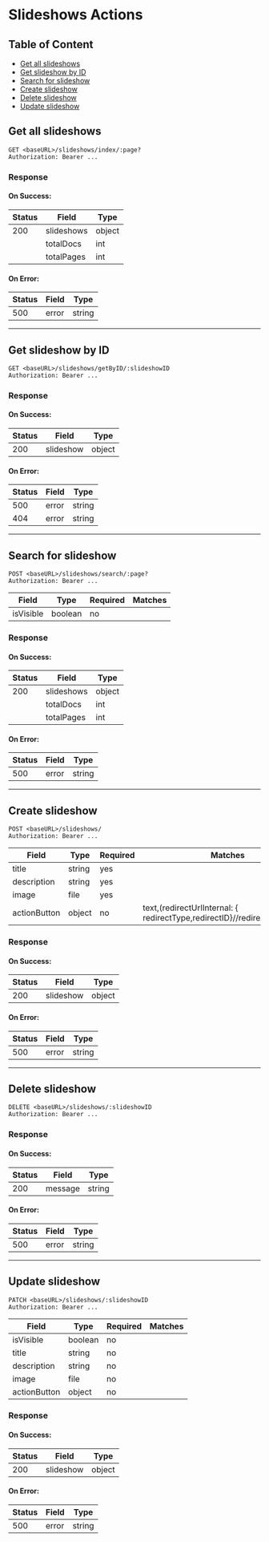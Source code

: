 # Slideshows Actions

## Table of Content

- [Get all slideshows](#get-all-slideshows)
- [Get slideshow by ID](#get-slideshow-by-ID)
- [Search for slideshow](#search-for-slideshow)
- [Create slideshow](#create-slideshow)
- [Delete slideshow](#delete-slideshow)
- [Update slideshow](#update-slideshow)

## Get all slideshows

```
GET <baseURL>/slideshows/index/:page?
Authorization: Bearer ...
```

### Response

#### On Success:

| Status | Field      | Type   |
| ------ | ---------- | ------ |
| 200    | slideshows | object |
|        | totalDocs  | int    |
|        | totalPages | int    |

#### On Error:

| Status | Field | Type   |
| ------ | ----- | ------ |
| 500    | error | string |

---

## Get slideshow by ID

```
GET <baseURL>/slideshows/getByID/:slideshowID
Authorization: Bearer ...
```

### Response

#### On Success:

| Status | Field     | Type   |
| ------ | --------- | ------ |
| 200    | slideshow | object |

#### On Error:

| Status | Field | Type   |
| ------ | ----- | ------ |
| 500    | error | string |
| 404    | error | string |

---

## Search for slideshow

```
POST <baseURL>/slideshows/search/:page?
Authorization: Bearer ...
```

| Field     | Type    | Required | Matches |
| --------- | ------- | -------- | ------- |
| isVisible | boolean | no       |         |

### Response

#### On Success:

| Status | Field      | Type   |
| ------ | ---------- | ------ |
| 200    | slideshows | object |
|        | totalDocs  | int    |
|        | totalPages | int    |

#### On Error:

| Status | Field | Type   |
| ------ | ----- | ------ |
| 500    | error | string |

---

## Create slideshow

```
POST <baseURL>/slideshows/
Authorization: Bearer ...
```

| Field        | Type   | Required | Matches                                                                     |
| ------------ | ------ | -------- | --------------------------------------------------------------------------- |
| title        | string | yes      |                                                                             |
| description  | string | yes      |                                                                             |
| image        | file   | yes      |                                                                             |
| actionButton | object | no       | text,(redirectUrlInternal: { redirectType,redirectID}//redirectUrlExternal) |

### Response

#### On Success:

| Status | Field     | Type   |
| ------ | --------- | ------ |
| 200    | slideshow | object |

#### On Error:

| Status | Field | Type   |
| ------ | ----- | ------ |
| 500    | error | string |

---

## Delete slideshow

```
DELETE <baseURL>/slideshows/:slideshowID
Authorization: Bearer ...
```

### Response

#### On Success:

| Status | Field   | Type   |
| ------ | ------- | ------ |
| 200    | message | string |

#### On Error:

| Status | Field | Type   |
| ------ | ----- | ------ |
| 500    | error | string |

---

## Update slideshow

```
PATCH <baseURL>/slideshows/:slideshowID
Authorization: Bearer ...
```

| Field        | Type    | Required | Matches |
| ------------ | ------- | -------- | ------- |
| isVisible    | boolean | no       |         |
| title        | string  | no       |         |
| description  | string  | no       |         |
| image        | file    | no       |         |
| actionButton | object  | no       |         |

### Response

#### On Success:

| Status | Field     | Type   |
| ------ | --------- | ------ |
| 200    | slideshow | object |

#### On Error:

| Status | Field | Type   |
| ------ | ----- | ------ |
| 500    | error | string |

